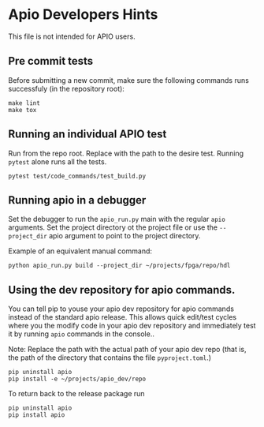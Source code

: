 # Apio Developers Hints

This file is not intended for APIO users.

## Pre commit tests
Before submitting a new commit, make sure the following commands runs successfuly (in the repository root):

```shell
make lint
make tox
```

## Running an individual APIO test

Run from the repo root. Replace with the path to the desire test. Running ``pytest`` alone runs all the tests.

```shell
pytest test/code_commands/test_build.py
```


## Running apio in a debugger

Set the debugger to run the ``apio_run.py`` main with the regular ``apio`` arguments. Set the project directory ot the project file or use the ``--project_dir`` apio argument to point to the project directory.

Example of an equivalent manual command:
```
python apio_run.py build --project_dir ~/projects/fpga/repo/hdl
```

## Using the dev repository for apio commands.

You can tell pip to youse your apio dev repository for apio commands instead of the standard
apio release. This allows quick edit/test cycles where you the modify code in your apio dev 
repository and  immediately test it by running ``apio`` commands in the console..

Note: Replace the path with the actual path of your apio dev repo (that is, 
the path of the directory that contains the file ``pyproject.toml``.)
```
pip uninstall apio
pip install -e ~/projects/apio_dev/repo
```

To return back to the release package run
```
pip uninstall apio
pip install apio
```
